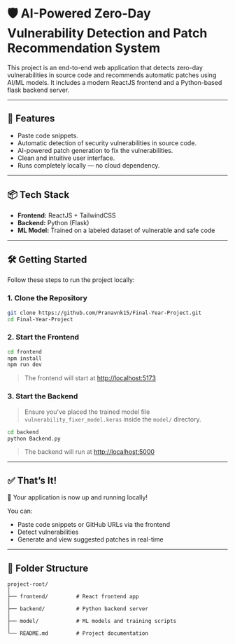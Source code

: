 # 🛡️ AI-Powered Zero-Day Vulnerability Detection and Patch Recommendation System

This project is an end-to-end web application that detects zero-day vulnerabilities in source code and recommends automatic patches using AI/ML models. It includes a modern ReactJS frontend and a Python-based flask backend server.

---

## 🚀 Features

- Paste code snippets.
- Automatic detection of security vulnerabilities in source code.
- AI-powered patch generation to fix the vulnerabilities.
- Clean and intuitive user interface.
- Runs completely locally — no cloud dependency.

---

## 📦 Tech Stack

- **Frontend:** ReactJS + TailwindCSS
- **Backend:** Python (Flask)
- **ML Model:** Trained on a labeled dataset of vulnerable and safe code

---

## 🛠️ Getting Started

Follow these steps to run the project locally:

### 1. Clone the Repository

```bash
git clone https://github.com/Pranavnk15/Final-Year-Project.git
cd Final-Year-Project
```

### 2. Start the Frontend

```bash
cd frontend
npm install
npm run dev
```

> The frontend will start at [http://localhost:5173](http://localhost:5173)

### 3. Start the Backend

> Ensure you've placed the trained model file `vulnerability_fixer_model.keras` inside the `model/` directory.

```bash
cd backend
python Backend.py
```

> The backend will run at [http://localhost:5000](http://localhost:5000)

---

## ✅ That’s It!

🎉 Your application is now up and running locally!

You can:
- Paste code snippets or GitHub URLs via the frontend
- Detect vulnerabilities
- Generate and view suggested patches in real-time

---

## 📂 Folder Structure

```
project-root/
│
├── frontend/         # React frontend app
│
├── backend/          # Python backend server
│
├── model/            # ML models and training scripts
│
└── README.md         # Project documentation
```
